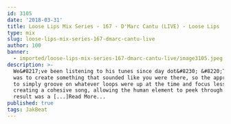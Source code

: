 ```yaml
---
id: 3105
date: '2018-03-31'
title: Loose Lips Mix Series - 167 - D'Marc Cantu (LIVE) - Loose Lips
type: mix
slug: loose-lips-mix-series-167-dmarc-cantu-live
author: 100
banner:
  - imported/loose-lips-mix-series-167-dmarc-cantu-live/image3105.jpeg
description: >-
  We&#8217;ve been listening to his tunes since day dot&#8230; &#8220;The focus
  was to create something that sounded like you were there, so the approach was
  to simply groove on whatever loops were up at the time and focus less on
  creating a cohesive song, allowing the human element to peek through. The
  result was a [...]Read More...
published: true
tags: JakBeat
---
```

